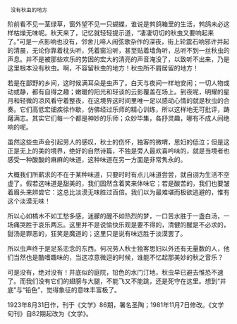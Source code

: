      没有秋虫的地方 

   阶前看不见一茎绿草，窗外望不见一只蝴蝶，谁说是鹁鸽箱里的生活，鹁鸽未必这样枯燥无味呢。秋天来了，记忆就轻轻提示道，“凄凄切切的秋虫又要响起来了。”可是一点影响也没有，邻舍儿啼人闹弦歌杂作的深夜，街上轮震石响邪许并起的清晨，无论你靠着枕头听，凭着窗沿听，甚至贴着墙角听，总听不到一丝秋虫的声息。并不是被那些欢乐的劳困的宏大的清亮的声音淹没了，以致听不出来，乃是这里根本没有秋虫。啊，不容留秋虫的地方！秋虫所不屑居留的地方！ 

   若是在鄙野的乡间，这时候满耳朵是虫声了。白天与夜间一样地安闲；一切人物或动或静，都有自得之趣；嫩暖的阳光和轻谈的云影覆盖在场上。到夜呢，明耀的星月和轻微的凉风看守着整夜，在这境界这时间里唯一足以感动心情的就是秋虫的合奏。它们高低宏细疾徐作歇，仿佛经过乐师的精心训练，所以这样地无可批评，踌躇满志。其实它们每一个都是神妙的乐师；众妙毕集，各抒灵趣，哪有不成人间绝响的呢。 

   虽然这些虫声会引起劳人的感叹，秋士的伤怀，独客的微喟，思妇的低泣；但是这正是无上的美的境界，绝好的自然诗篇，不独是旁人最欢喜吟味的，就是当境者也感受一种酸酸的麻麻的味道，这种味道在另一方面是非常隽永的。 

   大概我们所蕲求的不在于某种味道，只要时时有点儿味道尝尝，就自诩为生活不空虚了。假若这味道是甜美的，我们固然含着笑来体味它；若是酸苦的，我们也要皱着眉头来辨尝它：这总比淡漠无味胜过百倍。我们以为最难堪而极欲逃避的，惟有这个淡漠无味！ 

   所以心如槁木不如工愁多感，迷朦的醒不如热烈的梦，一口苦水胜于一盏白汤，一场痛哭胜于哀乐两忘。这里并不是说愉快乐观是要不得的，清健的醒是不必求的，甜汤是罪恶的，狂笑是魔道的；这里只是说有味远胜于淡漠罢了。 

   所以虫声终于是足系恋念的东西。何况劳人秋士独客思妇以外还有无量数的人，他们当然也是酷嗜趣味的，当这凉意微逗的时候，谁能不忆起那美妙的秋之音乐？ 

   可是没有，绝对没有！井底似的庭院，铅色的水门汀地，秋虫早已避去惟恐不速了。而我们没有它们的翅膀与大腿，不能飞又不能跳，还是死守在这里。想到“井底”与“铅色”，觉得象征的意味丰富极了。 

   1923年8月31日作，刊于《文学》86期，署名圣陶；1981年11月7日修改。《文学旬刊》自82期起改为《文学》。 

